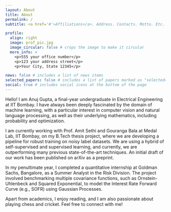 ```yaml
---
layout: About
title: About
permalink: /
subtitle: <a href='#'>Affiliations</a>. Address. Contacts. Motto. Etc.

profile:
  align: right
  image: prof_pic.jpg
  image_circular: false # crops the image to make it circular
  more_info: >
    <p>555 your office number</p>
    <p>123 your address street</p>
    <p>Your City, State 12345</p>

news: false # includes a list of news items
selected_papers: false # includes a list of papers marked as "selected={true}"
social: true # includes social icons at the bottom of the page
---
```


Hello! I am Anuj Gupta, a final-year undergraduate in Electrical Engineering at IIT Bombay. I have always been deeply fascinated by the domain of machine learning, with a particular interest in computer vision and natural language processing, as well as their underlying mathematics, including probability and optimization.


I am currently working with Prof. Amit Sethi and Gouranga Bala at Medal Lab, IIT Bombay, on my B.Tech thesis project, where we are developing a pipeline for robust training on noisy label datasets. We are using a hybrid of self-supervised and supervised learning, and currently, we are outperforming many previous state-of-the-art techniques. An initial draft of our work has been published on arXiv as a preprint.


In my penultimate year, I completed a quantitative internship at Goldman Sachs, Bangalore, as a Summer Analyst in the Risk Division. The project involved benchmarking multiple covariance functions, such as Ornstein-Uhlenbeck and Squared Exponential, to model the Interest Rate Forward Curve (e.g., SOFR) using Gaussian Processes.


Apart from academics, I enjoy reading, and I am also passionate about playing chess and cricket. Feel free to connect with me!

